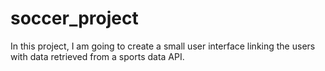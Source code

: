 # soccer_project
In this project, I am going to create a small user interface linking the users with data retrieved from a sports data API.
